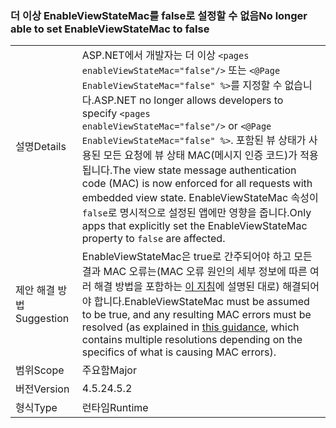 ### <a name="no-longer-able-to-set-enableviewstatemac-to-false"></a><span data-ttu-id="f5102-101">더 이상 EnableViewStateMac를 false로 설정할 수 없음</span><span class="sxs-lookup"><span data-stu-id="f5102-101">No longer able to set EnableViewStateMac to false</span></span>

|   |   |
|---|---|
|<span data-ttu-id="f5102-102">설명</span><span class="sxs-lookup"><span data-stu-id="f5102-102">Details</span></span>|<span data-ttu-id="f5102-103">ASP.NET에서 개발자는 더 이상 <code>&lt;pages enableViewStateMac=&quot;false&quot;/&gt;</code> 또는 <code>&lt;@Page EnableViewStateMac=&quot;false&quot; %&gt;</code>를 지정할 수 없습니다.</span><span class="sxs-lookup"><span data-stu-id="f5102-103">ASP.NET no longer allows developers to specify <code>&lt;pages enableViewStateMac=&quot;false&quot;/&gt;</code> or <code>&lt;@Page EnableViewStateMac=&quot;false&quot; %&gt;</code>.</span></span> <span data-ttu-id="f5102-104">포함된 뷰 상태가 사용된 모든 요청에 뷰 상태 MAC(메시지 인증 코드)가 적용됩니다.</span><span class="sxs-lookup"><span data-stu-id="f5102-104">The view state message authentication code (MAC) is now enforced for all requests with embedded view state.</span></span> <span data-ttu-id="f5102-105">EnableViewStateMac 속성이 <code>false</code>로 명시적으로 설정된 앱에만 영향을 줍니다.</span><span class="sxs-lookup"><span data-stu-id="f5102-105">Only apps that explicitly set the EnableViewStateMac property to <code>false</code> are affected.</span></span>|
|<span data-ttu-id="f5102-106">제안 해결 방법</span><span class="sxs-lookup"><span data-stu-id="f5102-106">Suggestion</span></span>|<span data-ttu-id="f5102-107">EnableViewStateMac은 true로 간주되어야 하고 모든 결과 MAC 오류는(MAC 오류 원인의 세부 정보에 따른 여러 해결 방법을 포함하는 [이 지침](https://support.microsoft.com/kb/2915218)에 설명된 대로) 해결되어야 합니다.</span><span class="sxs-lookup"><span data-stu-id="f5102-107">EnableViewStateMac must be assumed to be true, and any resulting MAC errors must be resolved (as explained in [this guidance](https://support.microsoft.com/kb/2915218), which contains multiple resolutions depending on the specifics of what is causing MAC errors).</span></span>|
|<span data-ttu-id="f5102-108">범위</span><span class="sxs-lookup"><span data-stu-id="f5102-108">Scope</span></span>|<span data-ttu-id="f5102-109">주요함</span><span class="sxs-lookup"><span data-stu-id="f5102-109">Major</span></span>|
|<span data-ttu-id="f5102-110">버전</span><span class="sxs-lookup"><span data-stu-id="f5102-110">Version</span></span>|<span data-ttu-id="f5102-111">4.5.2</span><span class="sxs-lookup"><span data-stu-id="f5102-111">4.5.2</span></span>|
|<span data-ttu-id="f5102-112">형식</span><span class="sxs-lookup"><span data-stu-id="f5102-112">Type</span></span>|<span data-ttu-id="f5102-113">런타임</span><span class="sxs-lookup"><span data-stu-id="f5102-113">Runtime</span></span>|

